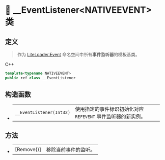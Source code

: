 # 🔖 __EventListener\<NATIVEEVENT\> 类

## 定义

>作为 [LiteLoader.Event](../LiteLoader.Event) 命名空间中所有**事件监听器**的模板基类。

C++
```cpp
template<typename NATIVEEVENT>
public ref class __EventListener
```

## 构造函数

- 
    |||
    |-|-|
    |`__EventListener(Int32)`|使用指定的事件标识初始化对应 `REFEVENT` 事件监听器的新实例。|

## 方法

- 
    |||
    |-|-|
    |[Remove()]|移除当前事件的监听。|